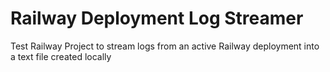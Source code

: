 # Railway Deployment Log Streamer
Test Railway Project to stream logs from an active Railway deployment into a text file created locally
